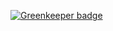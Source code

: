 

[![Greenkeeper badge](https://badges.greenkeeper.io/abdulhannanali/proExpressTodo.svg)](https://greenkeeper.io/)